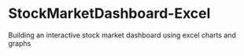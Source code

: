 # StockMarketDashboard-Excel
Building an interactive stock market dashboard using excel charts and graphs
